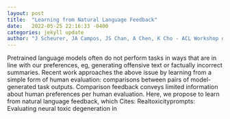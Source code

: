 ```yaml
---
layout: post
title:  "Learning from Natural Language Feedback"
date:   2022-05-25 22:16:33 -0400
categories: jekyll update
author: "J Scheurer, JA Campos, JS Chan, A Chen, K Cho - ACL Workshop on Learning , 2022"
---
```

Pretrained language models often do not perform tasks in ways that are in line with our preferences, eg, generating offensive text or factually incorrect summaries. Recent work approaches the above issue by learning from a simple form of human evaluation: comparisons between pairs of model-generated task outputs. Comparison feedback conveys limited information about human preferences per human evaluation. Here, we propose to learn from natural language feedback, which  Cites: Realtoxicityprompts: Evaluating neural toxic degeneration in